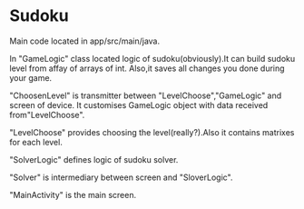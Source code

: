 # Sudoku

Main code located in app/src/main/java.

In "GameLogic" class located logic of sudoku(obviously).It can build sudoku level from affay of arrays of int.
Also,it saves all changes you done during your game.

"ChoosenLevel" is transmitter between "LevelChoose","GameLogic" and screen of device.
It customises GameLogic object with data received from"LevelChoose".

"LevelChoose" provides choosing the level(really?).Also it contains matrixes for each level.

"SolverLogic" defines logic of sudoku solver.

"Solver" is intermediary between screen and "SloverLogic".

"MainActivity" is the main screen.
